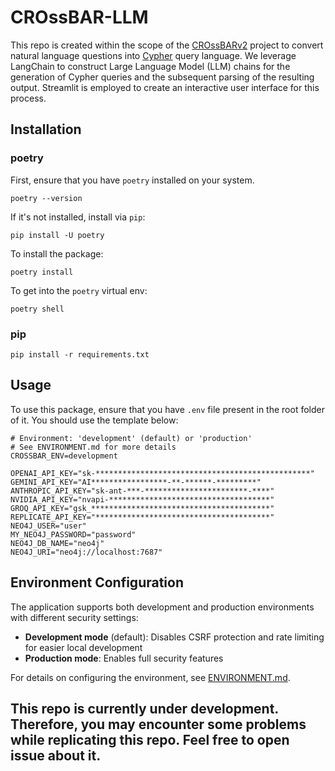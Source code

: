 # CROssBAR-LLM

This repo is created within the scope of the [CROssBARv2](https://github.com/HUBioDataLab/CROssBARv2) project to convert natural language questions into [Cypher](https://en.wikipedia.org/wiki/Cypher_(query_language)) query language. We leverage LangChain to construct Large Language Model (LLM) chains for the generation of Cypher queries and the subsequent parsing of the resulting output. Streamlit is employed to create an interactive user interface for this process.

## Installation

### poetry

First, ensure that you have `poetry` installed on your system.

```prompt
poetry --version
```

If it's not installed, install via `pip`:

```prompt
pip install -U poetry
```

To install the package:

```prompt
poetry install
```

To get into the `poetry` virtual env:

```prompt
poetry shell
```

### pip

```prompt
pip install -r requirements.txt
```

## Usage

To use this package, ensure that you have `.env` file present in the root folder of it. You should use the template below:

```env
# Environment: 'development' (default) or 'production'
# See ENVIRONMENT.md for more details
CROSSBAR_ENV=development

OPENAI_API_KEY="sk-************************************************"
GEMINI_API_KEY="AI*****************-**-******-*********"
ANTHROPIC_API_KEY="sk-ant-***-***********************-****"
NVIDIA_API_KEY="nvapi-************************************"
GROQ_API_KEY="gsk_****************************************"
REPLICATE_API_KEY="***************************************"
NEO4J_USER="user"
MY_NEO4J_PASSWORD="password"
NEO4J_DB_NAME="neo4j"
NEO4J_URI="neo4j://localhost:7687"
```

## Environment Configuration

The application supports both development and production environments with different security settings:

- **Development mode** (default): Disables CSRF protection and rate limiting for easier local development
- **Production mode**: Enables full security features

For details on configuring the environment, see [ENVIRONMENT.md](ENVIRONMENT.md).

## This repo is currently under development. Therefore, you may encounter some problems while replicating this repo. Feel free to open issue about it.
